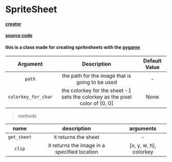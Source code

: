 # SpriteSheet

#### [creator](https://github.com/Emc2356)
#### [source code](https://github.com/Emc2356/PygameHazel)

#### this is a class made for creating spritesheets with the [pygame](https://www.pygame.org)

| Argument | Description | Default Value |
|:--------:|:-----------:|:-------------:|
| `path` | the path for the image that is going to be used | - |
| `colorkey_for_char` | the colorkey for the sheet -1 sets the colorkey as the pixel color of [0, 0] | None |

> methods

| name | description | arguments |
|:--------:|:-----------:|:-------------:|
| `get_sheet` | it returns the sheet | - |
| `clip` | it returns the image in a specified location | [x, y, w, h], colorkey |
